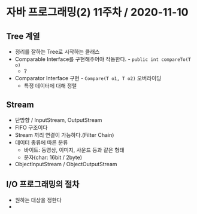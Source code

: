 # 자바 프로그래밍(2) 11주차 / 2020-11-10

## Tree 계열

* 정리를 잘하는 Tree로 시작하는 클래스
* Comparable Interface를 구현해주어야 작동한다. - `public int compareTo(T o)`
  * ?
* Comparator Interface 구현 - `Compare(T o1, T o2)` 오버라이딩
  * 특정 데이터에 대해 정렬

## Stream

* 단방향 / InputStream, OutputStream
* FIFO 구조이다
* Stream 끼리 연결이 가능하다.(Filter Chain)
* 데이터 종류에 따른 분류
  * 바이트: 동영상, 이미지, 사운드 등과 같은 형태
  * 문자(char: 16bit / 2byte)
* ObjectInputStream / ObjectOutputStream

## I/O 프로그래밍의 절차

* 원하는 대상을 정한다
* 